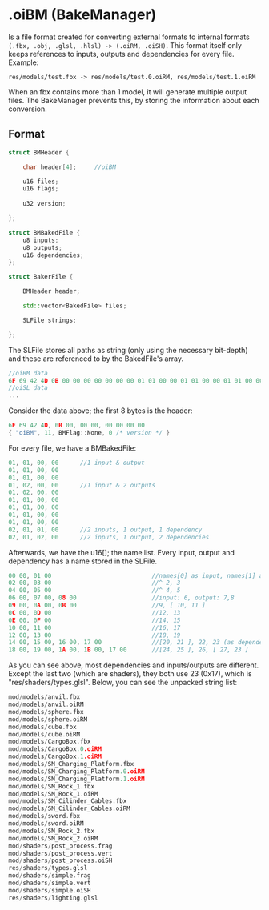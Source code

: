# .oiBM (BakeManager)

Is a file format created for converting external formats to internal formats `(.fbx, .obj, .glsl, .hlsl) -> (.oiRM, .oiSH)`. This format itself only keeps references to inputs, outputs and dependencies for every file. Example:

```
res/models/test.fbx -> res/models/test.0.oiRM, res/models/test.1.oiRM
```

When an fbx contains more than 1 model, it will generate multiple output files. The BakeManager prevents this, by storing the information about each conversion.

## Format

```cpp
struct BMHeader {

	char header[4];		//oiBM

	u16 files;
	u16 flags;
    
    u32 version;

};

struct BMBakedFile {
	u8 inputs;
	u8 outputs;
	u16 dependencies;
};

struct BakerFile {

	BMHeader header;

	std::vector<BakedFile> files;

	SLFile strings;

};
```

The SLFile stores all paths as string (only using the necessary bit-depth) and these are referenced to by the BakedFile's array.

```cpp
//oiBM data
6F 69 42 4D 0B 00 00 00 00 00 00 00 01 01 00 00 01 01 00 00 01 01 00 00 01 02 00 00 01 02 00 00 01 01 00 00 01 01 00 00 01 01 00 00 01 01 00 00 02 01 01 00 02 01 02 00 00 00 01 00 02 00 03 00 04 00 05 00 06 00 07 00 08 00 09 00 0A 00 0B 00 0C 00 0D 00 0E 00 0F 00 10 00 11 00 12 00 13 00 14 00 15 00 16 00 17 00 18 00 19 00 1A 00 1B 00 17 00
//oiSL data
...
```

Consider the data above; the first 8 bytes is the header:

```cpp
6F 69 42 4D, 0B 00, 00 00, 00 00 00 00
{ "oiBM", 11, BMFlag::None, 0 /* version */ }
```

For every file, we have a BMBakedFile:

```cpp
01, 01, 00, 00 		//1 input & output
01, 01, 00, 00 
01, 01, 00, 00 
01, 02, 00, 00 		//1 input & 2 outputs
01, 02, 00, 00 
01, 01, 00, 00 
01, 01, 00, 00 
01, 01, 00, 00 
01, 01, 00, 00
02, 01, 01, 00 		//2 inputs, 1 output, 1 dependency
02, 01, 02, 00		//2 inputs, 1 output, 2 dependencies
```

Afterwards, we have the u16[]; the name list. Every input, output and dependency has a name stored in the SLFile.

```cpp
00 00, 01 00 							//names[0] as input, names[1] as output
02 00, 03 00 							//^ 2, 3
04 00, 05 00 							//^ 4, 5
06 00, 07 00, 08 00 					//input: 6, output: 7,8
09 00, 0A 00, 0B 00 					//9, [ 10, 11 ]
0C 00, 0D 00 							//12, 13
0E 00, 0F 00 							//14, 15
10 00, 11 00 							//16, 17
12 00, 13 00 							//18, 19
14 00, 15 00, 16 00, 17 00 				//[20, 21 ], 22, 23 (as dependency)
18 00, 19 00, 1A 00, 1B 00, 17 00		//[24, 25 ], 26, [ 27, 23 ]
```

As you can see above, most dependencies and inputs/outputs are different. Except the last two (which are shaders), they both use 23 (0x17), which is "res/shaders/types.glsl". Below, you can see the unpacked string list:

```cpp
mod/models/anvil.fbx
mod/models/anvil.oiRM
mod/models/sphere.fbx
mod/models/sphere.oiRM
mod/models/cube.fbx
mod/models/cube.oiRM
mod/models/CargoBox.fbx
mod/models/CargoBox.0.oiRM
mod/models/CargoBox.1.oiRM
mod/models/SM_Charging_Platform.fbx
mod/models/SM_Charging_Platform.0.oiRM
mod/models/SM_Charging_Platform.1.oiRM
mod/models/SM_Rock_1.fbx
mod/models/SM_Rock_1.oiRM
mod/models/SM_Cilinder_Cables.fbx
mod/models/SM_Cilinder_Cables.oiRM
mod/models/sword.fbx
mod/models/sword.oiRM
mod/models/SM_Rock_2.fbx
mod/models/SM_Rock_2.oiRM
mod/shaders/post_process.frag
mod/shaders/post_process.vert
mod/shaders/post_process.oiSH
res/shaders/types.glsl
mod/shaders/simple.frag
mod/shaders/simple.vert
mod/shaders/simple.oiSH
res/shaders/lighting.glsl
```